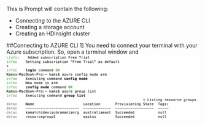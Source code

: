 This is Prompt will contain the following:
* Connecting to the AZURE CLI
* Creating a storage account
* Creating an HDInsight cluster

##Connecting to AZURE CLI
1] You need to connect your terminal with your Azure subscription. So, open a terminal window and ![connecting](https://raw.githubusercontent.com/KAMS35/HDInsight-Azure-CLI/master/screenshots/screenshot%201.png) 
